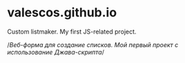 # valescos.github.io

Custom listmaker. My first JS-related project. 

/*Веб-форма для создание списков. Мой первый проект с использование Джава-скрипта*/